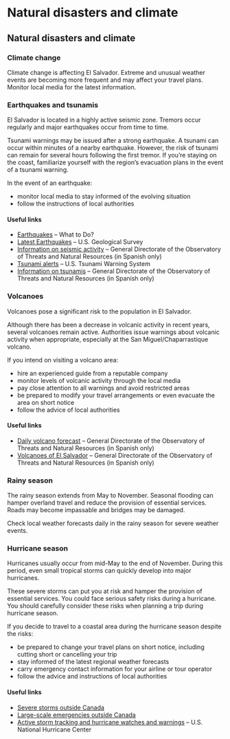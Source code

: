 # Natural disasters and climate

## Natural disasters and climate

### Climate change

Climate change is affecting El Salvador. Extreme and unusual weather events are becoming more frequent and may affect your travel plans. Monitor local media for the latest information.

### Earthquakes and tsunamis

El Salvador is located in a highly active seismic zone. Tremors occur regularly and major earthquakes occur from time to time.

Tsunami warnings may be issued after a strong earthquake. A tsunami can occur within minutes of a nearby earthquake. However, the risk of tsunami can remain for several hours following the first tremor. If you’re staying on the coast, familiarize yourself with the region’s evacuation plans in the event of a tsunami warning.

In the event of an earthquake:

* monitor local media to stay informed of the evolving situation
* follow the instructions of local authorities

#### Useful links

* [Earthquakes](https://www.getprepared.gc.ca/cnt/rsrcs/pblctns/rthqks-wtd/index-en.aspx) – What to Do?
* [Latest Earthquakes](https://earthquake.usgs.gov/earthquakes/map/) – U.S. Geological Survey
* [Information on seismic activity](https://www.snet.gob.sv/informacion/?area=sismologia) – General Directorate of the Observatory of Threats and Natural Resources (in Spanish only)
* [Tsunami alerts](http://tsunami.gov/) – U.S. Tsunami Warning System
* [Information on tsunamis](https://www.snet.gob.sv/informacion/?area=tsunamis) – General Directorate of the Observatory of Threats and Natural Resources (in Spanish only)

### Volcanoes

Volcanoes pose a significant risk to the population in El Salvador.

Although there has been a decrease in volcanic activity in recent years, several volcanoes remain active. Authorities issue warnings about volcanic activity when appropriate, especially at the San Miguel/Chaparrastique volcano.

If you intend on visiting a volcano area:

* hire an experienced guide from a reputable company
* monitor levels of volcanic activity through the local media
* pay close attention to all warnings and avoid restricted areas
* be prepared to modify your travel arrangements or even evacuate the area on short notice
* follow the advice of local authorities

#### Useful links

* [Daily volcano forecast](https://www.snet.gob.sv/) – General Directorate of the Observatory of Threats and Natural Resources (in Spanish only)
* [Volcanoes of El Salvador](https://www.snet.gob.sv/ver/volcanologia) – General Directorate of the Observatory of Threats and Natural Resources (in Spanish only)

### Rainy season

The rainy season extends from May to November. Seasonal flooding can hamper overland travel and reduce the provision of essential services. Roads may become impassable and bridges may be damaged.

Check local weather forecasts daily in the rainy season for severe weather events.

### Hurricane season

Hurricanes usually occur from mid-May to the end of November. During this period, even small tropical storms can quickly develop into major hurricanes.

These severe storms can put you at risk and hamper the provision of essential services. You could face serious safety risks during a hurricane. You should carefully consider these risks when planning a trip during hurricane season.

If you decide to travel to a coastal area during the hurricane season despite the risks:

* be prepared to change your travel plans on short notice, including cutting short or cancelling your trip
* stay informed of the latest regional weather forecasts
* carry emergency contact information for your airline or tour operator
* follow the advice and instructions of local authorities

#### Useful links

* [Severe storms outside Canada](https://travel.gc.ca/travelling/health-safety/hurricanes-typhoons-cyclones-monsoons )
* [Large-scale emergencies outside Canada](https://travel.gc.ca/assistance/emergency-info/large-scale-emergencies-abroad)
* [Active storm tracking and hurricane watches and warnings](http://www.nhc.noaa.gov/) – U.S. National Hurricane Center